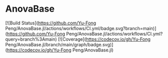 # AnovaBase

[![Build Status](https://github.com/Yu-Fong Peng/AnovaBase.jl/actions/workflows/CI.yml/badge.svg?branch=main)](https://github.com/Yu-Fong Peng/AnovaBase.jl/actions/workflows/CI.yml?query=branch%3Amain)
[![Coverage](https://codecov.io/gh/Yu-Fong Peng/AnovaBase.jl/branch/main/graph/badge.svg)](https://codecov.io/gh/Yu-Fong Peng/AnovaBase.jl)
